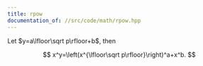 ```yaml
---
title: rpow
documentation_of: //src/code/math/rpow.hpp
---
```


Let $y=a\lfloor\sqrt p\rfloor+b$, then

$$
x^y=\left(x^{\lfloor\sqrt p\rfloor}\right)^a+x^b.
$$